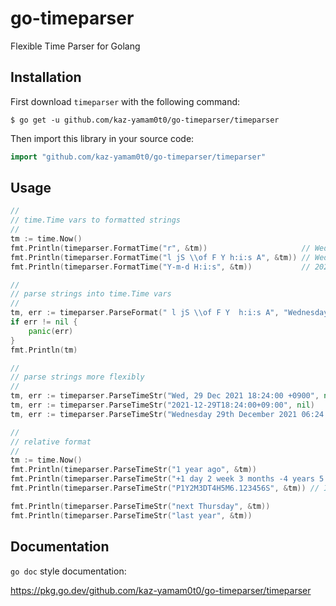 # go-timeparser
Flexible Time Parser for Golang

## Installation

First download `timeparser` with the following command:

```shell
$ go get -u github.com/kaz-yamam0t0/go-timeparser/timeparser
```

Then import this library in your source code:

```go
import "github.com/kaz-yamam0t0/go-timeparser/timeparser"
```

## Usage

```go
// 
// time.Time vars to formatted strings
// 
tm := time.Now()
fmt.Println(timeparser.FormatTime("r", &tm))                     // Wed, 29 Dec 2021 18:24:00 +0900
fmt.Println(timeparser.FormatTime("l jS \\of F Y h:i:s A", &tm)) // Wednesday 29th of December 2021 06:24:00 PM
fmt.Println(timeparser.FormatTime("Y-m-d H:i:s", &tm))           // 2021-12-29 18:24:00

// 
// parse strings into time.Time vars
// 
tm, err := timeparser.ParseFormat(" l jS \\of F Y  h:i:s A", "Wednesday 29th of December  2021 06:24:12 PM ")
if err != nil {
	panic(err)
}
fmt.Println(tm)

// 
// parse strings more flexibly
// 
tm, err := timeparser.ParseTimeStr("Wed, 29 Dec 2021 18:24:00 +0900", nil)
tm, err := timeparser.ParseTimeStr("2021-12-29T18:24:00+09:00", nil)
tm, err := timeparser.ParseTimeStr("Wednesday 29th December 2021 06:24:00 PM", nil)

// 
// relative format
// 
tm := time.Now()
fmt.Println(timeparser.ParseTimeStr("1 year ago", &tm))
fmt.Println(timeparser.ParseTimeStr("+1 day 2 week 3 months -4 years 5 hours -6 minutes 7 seconds", &tm))
fmt.Println(timeparser.ParseTimeStr("P1Y2M3DT4H5M6.123456S", &tm)) // ISO 8601 Interval Format

fmt.Println(timeparser.ParseTimeStr("next Thursday", &tm))
fmt.Println(timeparser.ParseTimeStr("last year", &tm))

```

## Documentation

`go doc` style documentation:

https://pkg.go.dev/github.com/kaz-yamam0t0/go-timeparser/timeparser


